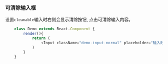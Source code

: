 ### 可清除输入框
设置```cleanable```输入时右侧会显示清除按钮, 点击可清除输入内容。
```javascript
    class Demo extends React.Component {
        render(){
            return (
                <Input className="demo-input-normal" placeholder="输入时可清除" cleanable/>
            )
        }
    }
```